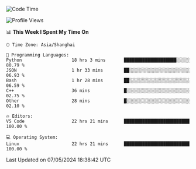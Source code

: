 <!--START_SECTION:waka-->
![Code Time](http://img.shields.io/badge/Code%20Time-452%20hrs%2012%20mins-blue)

![Profile Views](http://img.shields.io/badge/Profile%20Views-0-blue)

📊 **This Week I Spent My Time On** 

```text
🕑︎ Time Zone: Asia/Shanghai

💬 Programming Languages: 
Python                   18 hrs 3 mins       ████████████████████░░░░░   80.79 % 
JSON                     1 hr 33 mins        ██░░░░░░░░░░░░░░░░░░░░░░░   06.93 % 
Bash                     1 hr 28 mins        ██░░░░░░░░░░░░░░░░░░░░░░░   06.59 % 
C++                      36 mins             █░░░░░░░░░░░░░░░░░░░░░░░░   02.75 % 
Other                    28 mins             █░░░░░░░░░░░░░░░░░░░░░░░░   02.10 % 

🔥 Editors: 
VS Code                  22 hrs 21 mins      █████████████████████████   100.00 % 

💻 Operating System: 
Linux                    22 hrs 21 mins      █████████████████████████   100.00 % 
```


 Last Updated on 07/05/2024 18:38:42 UTC
<!--END_SECTION:waka-->
